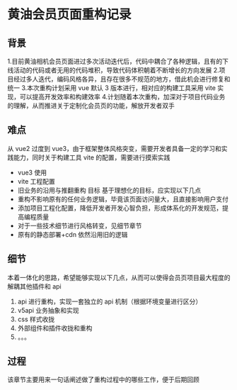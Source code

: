 # 黄油会员页面重构记录

## 背景

1.目前黄油相机会员页面进过多次活动迭代后，代码中耦合了各种逻辑，且有的下线活动的代码或者无用的代码堆积，导致代码体积朝着不断增长的方向发展 2.项目经过多人迭代，编码风格各异，且存在很多不规范的地方，借此机会进行修复和统一 3.本次重构计划采用 vue 默认 3 版本进行，相对应的构建工具采用 vite 实现，可以提高开发效率和构建效率 4.计划随着本次重构，加深对于项目代码业务的理解，从而推进关于定制化会员页的功能，解放开发者双手

## 难点

从 vue2 过度到 vue3，由于框架整体风格突变，需要开发者具备一定的学习和实践能力，同时关于构建工具 vite 的配置，需要进行摸索实践

- vue3 使用
- vite 工程配置
- 旧业务的沿用与推翻重构
  目标
  基于理想化的目标，应实现以下几点
- 重构不影响原有的任何业务逻辑，毕竟该页面访问量大，且直接影响用户支付
- 添加项目工程化配置，降低开发者开发心智负担，形成体系化的开发规范，提高编程质量
- 对于一些技术细节进行风格转变，见细节章节
- 原有的静态部署+cdn 依然沿用旧的逻辑

## 细节

本着一体化的思路，希望能够实现以下几点，从而可以使得会员页项目最大程度的解耦其他插件和 api

1. api 进行重构，实现一套独立的 api 机制（根据环境变量进行区分）
2. v5api 业务抽象和实现
3. css 样式收拢
4. 外部组件和插件收拢和重构
5. 。。。

## 过程

该章节主要用来一句话阐述做了重构过程中的哪些工作，便于后期回顾
